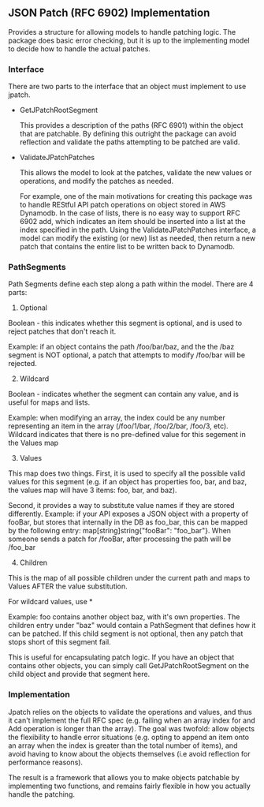 JSON Patch (RFC 6902) Implementation
--------

Provides a structure for allowing models to handle patching logic. The package does basic error checking, but it is up to the implementing model to decide how to handle the actual patches.

### Interface

There are two parts to the interface that an object must implement to use jpatch.

* GetJPatchRootSegment

  This provides a description of the paths (RFC 6901) within the object that are patchable. By defining this outright the package can avoid reflection and validate the paths attempting to be patched are valid.

* ValidateJPatchPatches

  This allows the model to look at the patches, validate the new values or operations, and modify the patches as needed.

  For example, one of the main motivations for creating this package was to handle REStful API patch operations on object stored in AWS Dynamodb. In the case of lists, there is no easy way to support RFC 6902 add, which indicates an item should be inserted into a list at the index specified in the path. Using the ValidateJPatchPatches interface, a model can modify the existing (or new) list as needed, then return a new patch that contains the entire list to be written back to Dynamodb.

### PathSegments

Path Segments define each step along a path within the model. There are 4 parts:

1. Optional

  Boolean - this indicates whether this segment is optional, and is used to reject patches that don't reach it.

  Example: if an object contains the path /foo/bar/baz, and the the /baz segment is NOT optional, a patch that attempts to modify /foo/bar will be rejected.

2. Wildcard

  Boolean - indicates whether the segment can contain any value, and is useful for maps and lists.

  Example: when modifying an array, the index could be any number representing an item in the array (/foo/1/bar, /foo/2/bar, /foo/3, etc). Wildcard indicates that there is no pre-defined value for this segement in the Values map

3. Values

  This map does two things. First, it is used to specify all the possible valid values for this segment (e.g. if an object has properties foo, bar, and baz, the values map will have 3 items: foo, bar, and baz).

  Second, it provides a way to substitute value names if they are stored differently. Example: if your API exposes a JSON object with a property of fooBar, but stores that internally in the DB as foo_bar, this can be mapped by the following entry: map[string]string{"fooBar": "foo_bar"}. When someone sends a patch for /fooBar, after processing the path will be /foo_bar

4. Children

  This is the map of all possible children under the current path and maps to Values AFTER the value substitution.

  For wildcard values, use *

  Example: foo contains another object baz, with it's own properties. The children entry under "baz" would contain a PathSegment that defines how it can be patched. If this child segment is not optional, then any patch that stops short of this segment fail.

  This is useful for encapsulating patch logic. If you have an object that contains other objects, you can simply call GetJPatchRootSegment on the child object and provide that segment here.

### Implementation

Jpatch relies on the objects to validate the operations and values, and thus it can't implement the full RFC spec (e.g. failing when an array index for and Add operation is longer than the array). The goal was twofold: allow objects the flexibility to handle error situations (e.g. opting to append an item onto an array when the index is greater than the total number of items), and avoid having to know about the objects themselves (i.e avoid reflection for performance reasons).

The result is a framework that allows you to make objects patchable by implementing two functions, and remains fairly flexible in how you actually handle the patching.
